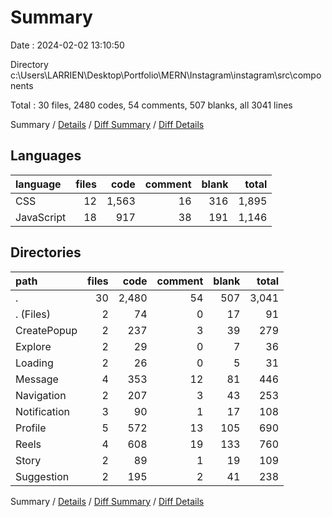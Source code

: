 # Summary

Date : 2024-02-02 13:10:50

Directory c:\\Users\\LARRIEN\\Desktop\\Portfolio\\MERN\\Instagram\\instagram\\src\\components

Total : 30 files,  2480 codes, 54 comments, 507 blanks, all 3041 lines

Summary / [Details](details.md) / [Diff Summary](diff.md) / [Diff Details](diff-details.md)

## Languages
| language | files | code | comment | blank | total |
| :--- | ---: | ---: | ---: | ---: | ---: |
| CSS | 12 | 1,563 | 16 | 316 | 1,895 |
| JavaScript | 18 | 917 | 38 | 191 | 1,146 |

## Directories
| path | files | code | comment | blank | total |
| :--- | ---: | ---: | ---: | ---: | ---: |
| . | 30 | 2,480 | 54 | 507 | 3,041 |
| . (Files) | 2 | 74 | 0 | 17 | 91 |
| CreatePopup | 2 | 237 | 3 | 39 | 279 |
| Explore | 2 | 29 | 0 | 7 | 36 |
| Loading | 2 | 26 | 0 | 5 | 31 |
| Message | 4 | 353 | 12 | 81 | 446 |
| Navigation | 2 | 207 | 3 | 43 | 253 |
| Notification | 3 | 90 | 1 | 17 | 108 |
| Profile | 5 | 572 | 13 | 105 | 690 |
| Reels | 4 | 608 | 19 | 133 | 760 |
| Story | 2 | 89 | 1 | 19 | 109 |
| Suggestion | 2 | 195 | 2 | 41 | 238 |

Summary / [Details](details.md) / [Diff Summary](diff.md) / [Diff Details](diff-details.md)